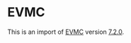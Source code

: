 # EVMC

This is an import of [EVMC](https://github.com/ethereum/evmc) version [7.2.0](https://github.com/ethereum/evmc/releases/tag/v7.2.0).
